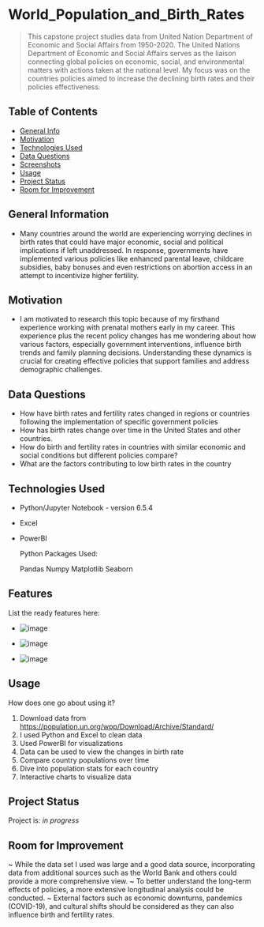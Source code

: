 # World_Population_and_Birth_Rates

> This capstone project studies data from United Nation Department of Economic and Social Affairs from 1950-2020. The United Nations Department of Economic and Social Affairs serves as the liaison connecting global policies on economic, social, and environmental matters with actions taken at the national level. My focus was on the countries policies aimed to increase the declining birth rates and their policies effectiveness.                         

## Table of Contents
* [General Info](#general-information)
* [Motivation](#motivation)
* [Technologies Used](#technologies-used)
* [Data Questions](#Data-Questions)
* [Screenshots](#screenshots)
* [Usage](#usage)
* [Project Status](#project-status)
* [Room for Improvement](#room-for-improvement)



## General Information
- Many countries around the world are experiencing worrying declines in birth rates that could have major economic, social and political implications if left unaddressed. In response, governments have implemented various policies like enhanced parental leave, childcare subsidies, baby bonuses and even restrictions on abortion access in an attempt to incentivize higher fertility. 

## Motivation 
- I am motivated to research this topic because of my firsthand experience working with prenatal mothers early in my career. This experience plus the recent policy changes has me wondering about how various factors, especially government interventions, influence birth trends and family planning decisions. Understanding these dynamics is crucial for creating effective policies that support families and address demographic challenges.

## Data Questions
- How have birth rates and fertility rates changed in regions or countries following the implementation of specific government policies
-	How has birth rates change over time in the United States and other countries. 
-	How do birth and fertility rates in countries with similar economic and social conditions but different policies compare?
-	What are the factors contributing to low birth rates in the country 


## Technologies Used
- Python/Jupyter Notebook - version 6.5.4
- Excel 
- PowerBI

   Python Packages Used:

  Pandas
  Numpy
  Matplotlib
  Seaborn



## Features
List the ready features here:
- ![image](https://github.com/KarenDLP/World_Population_Project/assets/156152895/ca25d055-0fbb-40db-9f1a-33ac7c582677)

- ![image](https://github.com/KarenDLP/World_Population_Project/assets/156152895/4a904769-8fc7-4ff3-9e7e-3b0342f625c1)
- ![image](https://github.com/KarenDLP/World_Population_Project/assets/156152895/5a58f2a6-5e82-4827-8dbb-d28c5b296f6c)



## Usage
How does one go about using it?
1. Download data from https://population.un.org/wpp/Download/Archive/Standard/
2. I used Python and Excel to clean data
3. Used PowerBI for visualizations 
4. Data can be used to view the changes in birth rate
5. Compare country populations over time
6. Dive into population stats for each country
7. Interactive charts to visualize data


## Project Status
Project is: _in progress_ 

## Room for Improvement

~ While the data set I used was large and a good data source, incorporating data from additional sources such as the World Bank and others could provide a more comprehensive view. 
~ To better understand the long-term effects of policies, a more extensive longitudinal analysis could be conducted. 
~ External factors such as economic downturns, pandemics (COVID-19), and cultural shifts should be considered as they can also influence birth and fertility rates. 
